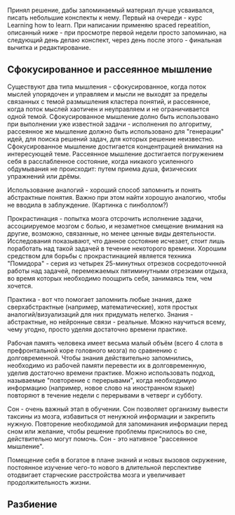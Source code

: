Принял решение, дабы запоминаемый материал лучше усваивался, писать небольшие
конспекты к нему. Первый на очереди - курс Learning how to learn. При написании
применяю spaced repeatition, описанный ниже - при просмотре первой недели
просто запоминаю, на следующий день делаю конспект, через день после этого -
финальная вычитка и редактирование.


Сфокусированное и рассеянное мышление
---------------------------------------------

Существуют два типа  мышления - сфокусированное, когда  поток мыслей упорядочен
и  управляем и мысли не выходят за пределы связанных с темой размышления
кластера понятий,
и  рассеянное,  когда   поток  мыслей  хаотичен  и  неуправляем и не
ограничивается одной темой.
Сфокусированное мышление долно быть использовано при выполнении уже известной
задачи - исполнения по алгоритму, рассеянное же мышление должно быть
использовано для "генерации" идей, для поиска решений задач, для которых
решение неизвестно. Сфокусированное мышление достигается концентрацией внимания
на интересующей теме. Рассеянное мышление достигается погружением себя в
расслабленное состояние, когда никакого усиленного обдумывания не происходит:
путем приема душа, физических упражнений или дрёмы.

Использование аналогий - хороший способ запомнить и понять абстрактные понятия.
Важно при этом найти хорошую аналогию, чтобы не вводила в заблуждение.
(Картинка с пинболлом?)

Прокрастинация - попытка мозга отсрочить исполнение задачи, ассоциируемое
мозгом с болью, и незаметное смещение внимания на другие, возможно, связанные,
но менее ценные виды деятельности. Исследования показывают, что данное
состояние исчезает, стоит лишь поработать над такой задачей в течение
некоторого времени. Хорошим средством для борьбы с прокрастинацией является
техника "Помидора" - серия из четырех 25-минутных отрезков сосредоточнной
работы над задачей, перемежаемых пятиминутными отрезками отдыха, во время
которых необходимо поощрить себя, занимаясь тем, чем хочется.

Практика - вот что помогает запомнить любые знания, даже сверхабстрактные
(например, математические), хотя простых аналогий/визуализаций для них
придумать нелегко. Знания - абстрактные, но нейронные связи - реальные. Можно
научиться всему, чему угодно, просто уделяя достаточно времени практике.

Рабочая  память  человека  имеет  весьма  малый  объём  (всего  4  слота в
префронтальной коре головного мозга)   по  сравнению  с  долговременной.
Чтобы  знания  действительно запомнились, необходимо из рабочей памяти
перевести их в долговременную, уделив достаточно времени практике. Можно
использовать подход, называемые "повторение с  перерывами",   когда
необходимую  информацию  (например,   новое  слово  на иностранном языке)
повторяют в течение недели с перерывами в четверг и субботу.

Сон - очень важный этап в обучении. Сон позволяет организму вывести таксины из
мозга, избавиться от ненужной информации и закрепить нужную. Повторение
необходимой для запоминания информации перед сном или желание, чтобы
решение проблемы приснилось во сне, действительно могут помочь. Сон - это
нативное "рассеянное мышление".

Помещение себя в богатое в плане знаний и новых вызовов окружение, постоянное
изучение чего-то нового в длительной перспективе отодвигает старческие
расстройства мозга и увеличивает продолжительность жизни.

Разбиение
---------


